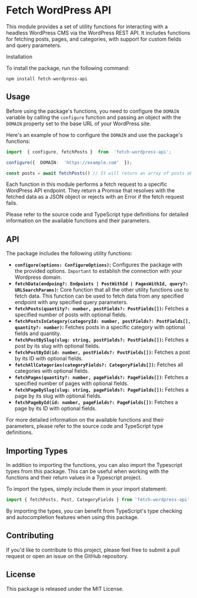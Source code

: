 # Fetch WordPress API

  

This module provides a set of utility functions for interacting with a headless WordPress CMS via the WordPress REST API. It includes functions for fetching posts, pages, and categories, with support for custom fields and query parameters.

Installation

To install the package, run the following command:

  

```
npm install fetch-wordpress-api
```

## Usage

Before using the package's functions, you need to configure the `DOMAIN` variable by calling the `configure` function and passing an object with the `DOMAIN` property set to the base URL of your WordPress site. 

Here's an example of how to configure the `DOMAIN` and use the package's functions:

```typescript
import  { configure, fetchPosts }  from  'fetch-wordpress-api'; 

configure({  DOMAIN:  'https://example.com'  });

const posts = await fetchPosts() // It will return an array of posts objects
```

Each function in this module performs a fetch request to a specific WordPress API endpoint. They return a Promise that resolves with the fetched data as a JSON object or rejects with an Error if the fetch request fails.

Please refer to the source code and TypeScript type definitions for detailed information on the available functions and their parameters.

## API

The package includes the following utility functions:

-   **`configure(options: ConfigureOptions)`:**  Configures the package with the provided options. `Important` to establish the connection with your  Wordpress domain. 
- **`fetchData(endpoing?: Endpoints | PostWithId | PagesWithId, query?: URLSearchParams)`:** Core function that all the other utility functions use to fetch data. This function can be used to fetch data from any specified endpoint with any specified query parameters.
-   **`fetchPosts(quantity?: number, postFields?: PostFields[])`:** Fetches a specified number of posts with optional fields.
-   **`fetchPostsInCategory(categoryId: number, postFields?: PostFields[], quantity?: number)`:** Fetches posts in a specific category with optional fields and quantity.
-   **`fetchPostBySlug(slug: string, postFields?: PostFields[])`:** Fetches a post by its slug with optional fields.
-   **`fetchPostById(id: number, postFields?: PostFields[])`:** Fetches a post by its ID with optional fields.
-   **`fetchAllCategories(categoryFields?: CategoryFields[])`:** Fetches all categories with optional fields.
-   **`fetchPages(quantity?: number, pageFields?: PageFields[])`**: Fetches a specified number of pages with optional fields.
-   **`fetchPageBySlug(slug: string, pageFields?: PageFields[])`:** Fetches a page by its slug with optional fields.
-   **`fetchPageById(id: number, pageFields?: PageFields[])`:** Fetches a page by its ID with optional fields.

For more detailed information on the available functions and their parameters, please refer to the source code and TypeScript type definitions.
  
## Importing Types

In addition to importing the functions, you can also import the Typescript types from this package. This can be useful when working with the functions and their return values in a Typescript project. 

To import the types, simply include them in your import statement:

```typescript 
import { fetchPosts, Post, CategoryFields } from 'fetch-wordpress-api';
```
By importing the types, you can benefit from TypeScript's type checking and autocompletion features when using this package.

## Contributing

If you'd like to contribute to this project, please feel free to submit a pull request or open an issue on the GitHub repository.

## License

This package is released under the MIT License.